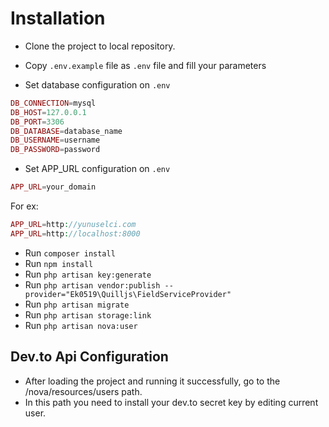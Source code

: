# Installation

- Clone the project to local repository.

- Copy `.env.example` file as `.env` file and fill your parameters

- Set database configuration on `.env`

```php
DB_CONNECTION=mysql
DB_HOST=127.0.0.1
DB_PORT=3306
DB_DATABASE=database_name
DB_USERNAME=username
DB_PASSWORD=password
```

- Set APP_URL configuration on `.env`
```php
APP_URL=your_domain
```
For ex:
```php
APP_URL=http://yunuselci.com
APP_URL=http://localhost:8000
```

- Run `composer install`
- Run `npm install`
- Run `php artisan key:generate`
- Run `php artisan vendor:publish --provider="Ek0519\Quilljs\FieldServiceProvider"`
- Run `php artisan migrate`
- Run `php artisan storage:link`
- Run `php artisan nova:user`

## Dev.to Api Configuration

- After loading the project and running it successfully, go to the /nova/resources/users path.
- In this path you need to install your dev.to secret key by editing current user.

